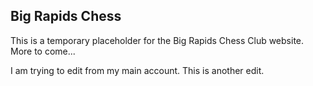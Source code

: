 ## Big Rapids Chess ##

This is a temporary placeholder for the Big Rapids Chess Club website. More to come...

I am trying to edit from my main account. This is another edit.
